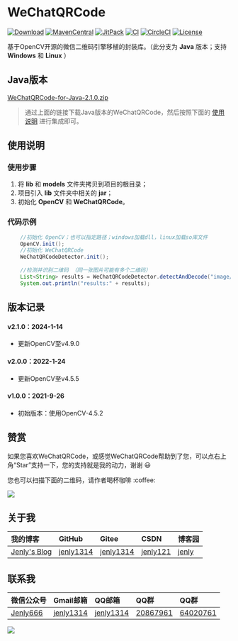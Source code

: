 # WeChatQRCode

[![Download](https://img.shields.io/badge/download-App-blue.svg)](https://raw.githubusercontent.com/jenly1314/WeChatQRCode/master/app/release/app-release.apk)
[![MavenCentral](https://img.shields.io/maven-central/v/com.github.jenly1314.WeChatQRCode/wechat-qrcode)](https://repo1.maven.org/maven2/com/github/jenly1314/WeChatQRCode)
[![JitPack](https://jitpack.io/v/jenly1314/WeChatQRCode.svg)](https://jitpack.io/#jenly1314/WeChatQRCode)
[![CI](https://travis-ci.com/jenly1314/WeChatQRCode.svg?branch=master)](https://travis-ci.com/jenly1314/WeChatQRCode)
[![CircleCI](https://circleci.com/gh/jenly1314/WeChatQRCode.svg?style=svg)](https://circleci.com/gh/jenly1314/WeChatQRCode)
[![License](https://img.shields.io/badge/license-Apche%202.0-blue.svg)](http://www.apache.org/licenses/LICENSE-2.0)

基于OpenCV开源的微信二维码引擎移植的封装库。（此分支为 **Java** 版本；支持 **Windows** 和 **Linux** ）

## Java版本

[WeChatQRCode-for-Java-2.1.0.zip](https://raw.githubusercontent.com/jenly1314/WeChatQRCode/java/release/WeChatQRCode-for-Java-2.1.0.zip)

> 通过上面的链接下载Java版本的WeChatQRCode，然后按照下面的 [使用说明](#使用说明) 进行集成即可。

## 使用说明

### 使用步骤

1. 将 **lib** 和 **models** 文件夹拷贝到项目的根目录；
2. 项目引入 **lib** 文件夹中相关的 **jar**；
3. 初始化 **OpenCV** 和 **WeChatQRCode**。

### 代码示例

```java
    //初始化 OpenCV；也可以指定路径；windows加载dll，linux加载so库文件
    OpenCV.init();
    //初始化 WeChatQRCode
    WeChatQRCodeDetector.init();
    
    //检测并识别二维码 （同一张图片可能有多个二维码）
    List<String> results = WeChatQRCodeDetector.detectAndDecode("image/WeChatQRCode.png");
    System.out.println("results:" + results);
```   

## 版本记录

#### v2.1.0：2024-1-14
* 更新OpenCV至v4.9.0

#### v2.0.0：2022-1-24
* 更新OpenCV至v4.5.5

#### v1.0.0：2021-9-26
* 初始版本：使用OpenCV-4.5.2

## 赞赏
如果您喜欢WeChatQRCode，或感觉WeChatQRCode帮助到了您，可以点右上角“Star”支持一下，您的支持就是我的动力，谢谢 :smiley:
<p>您也可以扫描下面的二维码，请作者喝杯咖啡 :coffee:

<div>
   <img src="https://jenly1314.github.io/image/page/rewardcode.png">
</div>

## 关于我

| 我的博客                                                                                | GitHub                                                                                  | Gitee                                                                                  | CSDN                                                                                 | 博客园                                                                            |
|:------------------------------------------------------------------------------------|:----------------------------------------------------------------------------------------|:---------------------------------------------------------------------------------------|:-------------------------------------------------------------------------------------|:-------------------------------------------------------------------------------|
| <a title="我的博客" href="https://jenly1314.github.io" target="_blank">Jenly's Blog</a> | <a title="GitHub开源项目" href="https://github.com/jenly1314" target="_blank">jenly1314</a> | <a title="Gitee开源项目" href="https://gitee.com/jenly1314" target="_blank">jenly1314</a>  | <a title="CSDN博客" href="http://blog.csdn.net/jenly121" target="_blank">jenly121</a>  | <a title="博客园" href="https://www.cnblogs.com/jenly" target="_blank">jenly</a>  |

## 联系我

| 微信公众号        | Gmail邮箱                                                                          | QQ邮箱                                                                              | QQ群                                                                                                                       | QQ群                                                                                                                       |
|:-------------|:---------------------------------------------------------------------------------|:----------------------------------------------------------------------------------|:--------------------------------------------------------------------------------------------------------------------------|:--------------------------------------------------------------------------------------------------------------------------|
| [Jenly666](http://weixin.qq.com/r/wzpWTuPEQL4-ract92-R) | <a title="给我发邮件" href="mailto:jenly1314@gmail.com" target="_blank">jenly1314</a> | <a title="给我发邮件" href="mailto:jenly1314@vip.qq.com" target="_blank">jenly1314</a> | <a title="点击加入QQ群" href="https://qm.qq.com/cgi-bin/qm/qr?k=6_RukjAhwjAdDHEk2G7nph-o8fBFFzZz" target="_blank">20867961</a> | <a title="点击加入QQ群" href="https://qm.qq.com/cgi-bin/qm/qr?k=Z9pobM8bzAW7tM_8xC31W8IcbIl0A-zT" target="_blank">64020761</a> |

<div>
   <img src="https://jenly1314.github.io/image/page/footer.png">
</div>
